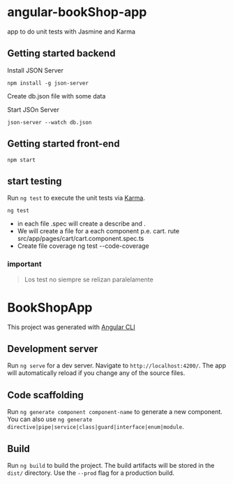 # angular-bookShop-app
app to do unit tests with Jasmine and Karma

## Getting started backend

Install JSON Server

    npm install -g json-server

Create db.json file with some data

Start JSOn Server

    json-server --watch db.json

## Getting started front-end

    npm start

## start testing

Run `ng test` to execute the unit tests via [Karma](https://karma-runner.github.io).

    ng test

- in each file .spec will create a describe and .
- We will create a file for a each component p.e. cart.
     rute src/app/pages/cart/cart.component.spec.ts
- Create file coverage
    ng test --code-coverage

### important ###
>Los test no siempre se relizan paralelamente
>
# BookShopApp

This project was generated with [Angular CLI](https://github.com/angular/angular-cli)

## Development server

Run `ng serve` for a dev server. Navigate to `http://localhost:4200/`. The app will automatically reload if you change any of the source files.

## Code scaffolding

Run `ng generate component component-name` to generate a new component. You can also use `ng generate directive|pipe|service|class|guard|interface|enum|module`.

## Build

Run `ng build` to build the project. The build artifacts will be stored in the `dist/` directory. Use the `--prod` flag for a production build.


